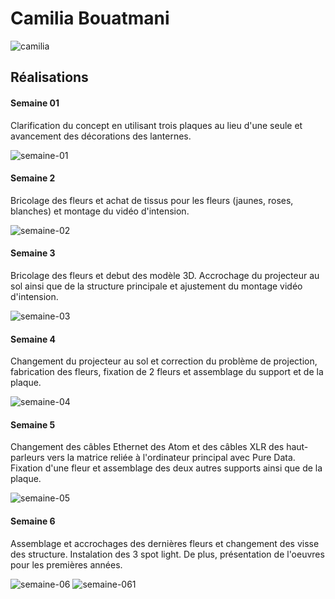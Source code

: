 # Camilia Bouatmani

![camilia](https://github.com/user-attachments/assets/fd1ae8c4-56f2-4c0f-90f9-c853a7c1b1c7)

## Réalisations

#### Semaine 01

Clarification du concept en utilisant trois plaques au lieu d'une seule et avancement des décorations des lanternes.

![semaine-01](https://github.com/user-attachments/assets/2cdebb75-9304-471b-bf94-3e992b640730)

#### Semaine 2

Bricolage des fleurs et achat de tissus pour les fleurs (jaunes, roses, blanches) et montage du vidéo d'intension.

![semaine-02](https://github.com/user-attachments/assets/dc5ce70e-aa91-4f8d-8115-8903647d61c0)

#### Semaine 3

Bricolage des fleurs et debut des modèle 3D. Accrochage du projecteur au sol ainsi que de la structure principale et ajustement du montage vidéo d'intension.

![semaine-03](https://github.com/user-attachments/assets/8c0aa51d-2c25-4308-8b64-2d8547acc6a2)

#### Semaine 4

Changement du projecteur au sol et correction du problème de projection, fabrication des fleurs, fixation de 2 fleurs et assemblage du support et de la plaque.

![semaine-04](https://github.com/user-attachments/assets/6e869397-8b74-4c06-bb40-99989d19cef3)

#### Semaine 5

Changement des câbles Ethernet des Atom et des câbles XLR des haut-parleurs vers la matrice reliée à l'ordinateur principal avec Pure Data. Fixation d'une fleur et assemblage des deux autres supports ainsi que de la plaque.

![ semaine-05 ](https://github.com/user-attachments/assets/68c490a2-0aa3-423b-8a46-9d91db2b32e8)

#### Semaine 6

Assemblage et accrochages des dernières fleurs et changement des visse des structure. Instalation des 3 spot light. De plus, présentation de l'oeuvres pour les premières années. 


![semaine-06](https://github.com/user-attachments/assets/a9496ca6-f4c9-40d3-89f0-14a7131a2a2a)
![semaine-061](https://github.com/user-attachments/assets/f99920fe-52e8-4f07-9e29-fdcc3b01e033)

